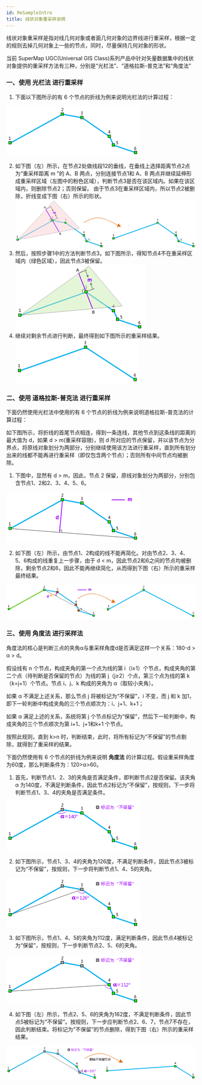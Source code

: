 ```yaml
---
id: ReSampleIntro
title: 线状对象重采样说明  
---  
```

线状对象重采样是指对线几何对象或者面几何对象的边界线进行重采样，根据一定的规则去掉几何对象上一些的节点，同时，尽量保持几何对象的形状。

当前 SuperMap UGC(Universal GIS
Class)系列产品中针对矢量数据集中的线状对象提供的重采样方法有三种，分别是“光栏法”、“道格拉斯-普克法”和“角度法”

### 一、使用 **光栏法** 进行重采样

  1. 下面以下图所示的有 6 个节点的折线为例来说明光栏法的计算过程：

![](img/RTBend_1.png)

  2. 如下图（左）所示，在节点2处做线段12的垂线，在垂线上选择距离节点2点为“重采样距离 m ”的 A、B 两点，分别连接节点1和 A、B 两点并继续延伸形成重采样区域（左图中的粉色区域），判断节点3是否在该区域内。如果在该区域内，则删除节点2；否则保留。 由于节点3在重采样区域内，所以节点2被删除，折线变成下图（右）所示的形状。
![](img/RTBend_2.png)
  3. 然后，按照步骤1中的方法判断节点3。如下图所示，得知节点4不在重采样区域内（绿色区域），因此节点3被保留。
![](img/RTBend_3.png)
  4. 继续对剩余节点进行判断，最终得到如下图所示的重采样结果。
![](img/RTBend_4.png)

### 二、使用 **道格拉斯-普克法** 进行重采样

下面仍然使用光栏法中使用的有 6 个节点的折线为例来说明道格拉斯-普克法的计算过程：

如下图所示，将折线的首尾节点相连，得到一条连线，其他节点到这条线的距离的最大值为 d，如果 d > m(重采样容限)，则 d
所对应的节点保留，并以该节点为分界点，将原线对象划分为两部分，分别继续使用该方法进行重采样，直到所有划分出来的线都不能再进行重采样（即仅包含两个节点）；否则所有中间节点均被删除。

  1. 下图中，显然有 d > m，因此，节点 2 保留，原线对象划分为两部分，分别包含节点1、2和2、3、4、5、6。

![](img/RTGeneral_1.png)

  2. 如下图（左）所示，由节点1、2构成的线不能再简化。对由节点2、3、4、5、6构成的线重复上一步骤，由于 d < m，因此节点2和6之间的节点均被删除，剩余节点2和6，因此不能再继续简化，从而得到下图（右）所示的重采样最终结果。

![](img/RTGeneral_2.png)

### 三、使用 **角度法** 进行采样法

角度法的核心是判断三点的夹角α与重采样角度d是否满足这样一个关系：180-d > α > d。

假设线有 n 个节点，构成夹角的第一个点为线的第 i（i≥1）个节点，构成夹角的第二个点（待判断是否保留的节点）为线的第 j（j≥2）个点，第三个点为线的第
k（k=j+1）个节点。节点 i、j、k 构成的夹角为 α（取较小夹角）。

如果 α 不满足上述关系，那么节点 j 将被标记为“不保留”，i 不变，而 j 和 k 加1，即下一轮判断中构成夹角的三个节点顺次为：i、j+1、k+1；

如果 α 满足上述的关系，系统将第 j 个节点标记为“保留”，然后下一轮判断中，构成夹角的三个节点顺次为第 i+1、j+1和k+1 个节点。

按照此规则，直到 k>n 时，判断结束，此时，将所有标记为“不保留”的节点剔除，就得到了重采样的结果。

下面仍然使用有 6 个节点的折线为例来说明 **角度法** 的计算过程。假设重采样角度为60度，那么判断条件为：120>α>60。

  1. 首先，判断节点1、2、3的夹角是否满足条件，即判断节点2是否保留。该夹角 α 为140度，不满足判断条件，因此节点2标记为“不保留”，按规则，下一步将判断节点1、3、4的夹角是否满足条件。

![](img/RTAngle_1.png)

  2. 如下图所示，节点1、3、4的夹角为126度，不满足判断条件，因此节点3被标记为“不保留”，按规则，下一步将判断节点1、4、5的夹角。

![](img/RTAngle_2.png)

  3. 如下图所示，节点1、4、5的夹角为112度，满足判断条件，因此节点4被标记为“保留”，按规则，下一步判断节点2、5、6的夹角。

![](img/RTAngle_3.png)

  4. 如下图（左）所示，节点2、5、6的夹角为162度，不满足判断条件，因此节点5被标记为“不保留”。按规则，下一步应判断节点2、6、7，节点7不存在，因此判断结束。将标记为“不保留”的节点删除，得到下图（右）所示的重采样结果。

![](img/RTAngle_4.png)

  



